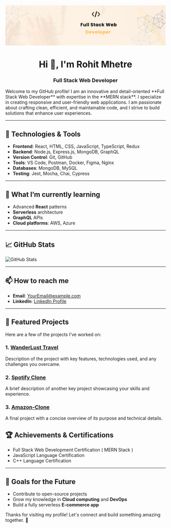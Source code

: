 <img src="profile.png">

<h1 align="center">Hi 👋, I'm Rohit Mhetre</h1>
<h3 align="center">Full Stack Web Developer</h3>
Welcome to my GitHub profile! I am an innovative and detail-oriented **Full Stack Web Developer** with expertise in the **MERN stack**. I specialize in creating responsive and user-friendly web applications. I am passionate about crafting clean, efficient, and maintainable code, and I strive to build solutions that enhance user experiences.

---

## 🚀 Technologies & Tools
- **Frontend**: React, HTML, CSS, JavaScript, TypeScript, Redux
- **Backend**: Node.js, Express.js, MongoDB, GraphQL
- **Version Control**: Git, GitHub
- **Tools**: VS Code, Postman, Docker, Figma, Nginx
- **Databases**: MongoDB, MySQL
- **Testing**: Jest, Mocha, Chai, Cypress

---

## 🌱 What I’m currently learning
- Advanced **React** patterns
- **Serverless** architecture
- **GraphQL** APIs
- **Cloud platforms**: AWS, Azure

---

## 📈 GitHub Stats
![GitHub Stats](https://github-readme-stats.vercel.app/api?username=[rohitmhetre02]&show_icons=true&hide_title=true&count_private=true&hide=prs)

---

## 📫 How to reach me
- **Email**: [YourEmail@example.com](mailto:rohitmhetre.com)
- **LinkedIn**: [LinkedIn Profile](https://www.linkedin.com/in/[[YourLinkedInProfile](https://www.linkedin.com/in/rohit-mhetre02/)])


---

## 🔗 Featured Projects
Here are a few of the projects I’ve worked on:

### 1. [WanderLust Travel]([https://github.com/[YourUsername]/[RepoName](https://wnderlust-project.onrender.com/listings)])
Description of the project with key features, technologies used, and any challenges you overcame.

### 2. [Spotify Clone]([https://github.com/[YourUsername]/[RepoName]](https://github.com/rohitmhetre02/Spotify-clone))
A brief description of another key project showcasing your skills and experience.

### 3. [Amazon-Clone]([https://github.com/[YourUsername]/[RepoName]](https://github.com/rohitmhetre02/Amazon-Clone))
A final project with a concise overview of its purpose and technical details.


## 🏆 Achievements & Certifications
- Full Stack Web Development Certification ( MERN Stack )
- JavaScript Language Certification
- C++ Language Certification 

---

## 🎯 Goals for the Future
- Contribute to open-source projects
- Grow my knowledge in **Cloud computing** and **DevOps**
- Build a fully serverless **E-commerce app**

Thanks for visiting my profile! Let's connect and build something amazing together. 🚀
